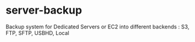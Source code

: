 server-backup
=============

Backup system for Dedicated Servers or EC2 into different backends : S3, FTP, SFTP, USBHD, Local